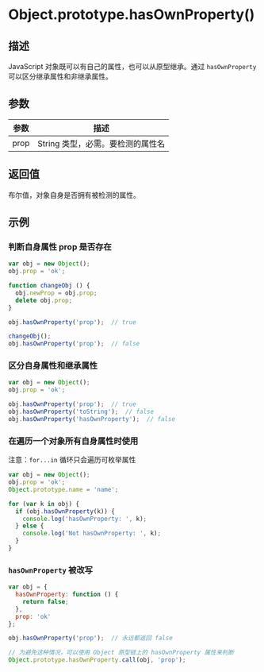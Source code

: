# Object.prototype.hasOwnProperty()

## 描述

JavaScript 对象既可以有自己的属性，也可以从原型继承。通过 `hasOwnProperty` 可以区分继承属性和非继承属性。

## 参数

参数 | 描述
--- | ---
prop | String 类型，必需。要检测的属性名


## 返回值

布尔值，对象自身是否拥有被检测的属性。

## 示例

### 判断自身属性 prop 是否存在

```js
var obj = new Object();
obj.prop = 'ok';

function changeObj () {
  obj.newProp = obj.prop;
  delete obj.prop;
}

obj.hasOwnProperty('prop');  // true

changeObj();
obj.hasOwnProperty('prop');  // false
```

### 区分自身属性和继承属性

```js
var obj = new Object();
obj.prop = 'ok';

obj.hasOwnProperty('prop');  // true
obj.hasOwnProperty('toString');  // false
obj.hasOwnProperty('hasOwnProperty');  // false
```

### 在遍历一个对象所有自身属性时使用

注意：`for...in` 循环只会遍历可枚举属性

```js
var obj = new Object();
obj.prop = 'ok';
Object.prototype.name = 'name';

for (var k in obj) {
  if (obj.hasOwnProperty(k)) {
    console.log('hasOwnProperty: ', k);
  } else {
    console.log('Not hasOwnProperty: ', k);
  }
}
```
### `hasOwnProperty` 被改写

```js
var obj = {
  hasOwnProperty: function () {
    return false;
  },
  prop: 'ok'
};

obj.hasOwnProperty('prop');  // 永远都返回 false

// 为避免这种情况，可以使用 Object 原型链上的 hasOwnProperty 属性来判断
Object.prototype.hasOwnProperty.call(obj, 'prop');
```
